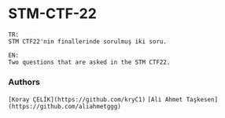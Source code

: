 # STM-CTF-22
```
TR:
STM CTF22'nin finallerinde sorulmuş iki soru.

EN:
Two questions that are asked in the STM CTF22.
```

### Authors
`[Koray ÇELİK](https://github.com/kryC1)`
`[Ali Ahmet Taşkesen](https://github.com/aliahmetggg)`
